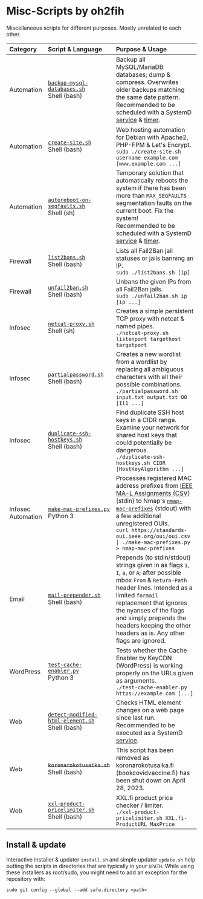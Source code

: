 # Misc-Scripts by oh2fih

Miscellaneous scripts for different purposes. Mostly unrelated to each other.

| Category | Script & Language | Purpose & Usage |
|:---|:---|:---|
| Automation | [`backup-mysql-databases.sh`](sbin/backup-mysql-databases.sh) <br> Shell (bash) | Backup all MySQL/MariaDB databases; dump & compress. Overwrites older backups matching the same date pattern. Recommended to be scheduled with a SystemD [service](systemd/backup-mysql-databases.service.example) & [timer](systemd/backup-mysql-databases.timer.example).<br> |
| Automation | [`create-site.sh`](sbin/create-site.sh) <br> Shell (bash) | Web hosting automation for Debian with Apache2, PHP-FPM & Let's Encrypt. <br> `sudo ./create-site.sh username example.com [www.example.com ...]` |
| Automation | [`autoreboot-on-segfaults.sh`](sbin/autoreboot-on-segfaults.sh) <br> Shell (sh) | Temporary solution that automatically reboots the system if there has been more than `MAX_SEGFAULTS` segmentation faults on the current boot. Fix the system! <br> Recommended to be scheduled with a SystemD [service](systemd/autoreboot-on-segfaults.service.example) & [timer](systemd/autoreboot-on-segfaults.service.example).<br> |
| Firewall | [`list2bans.sh`](sbin/list2bans.sh) <br> Shell (bash) | Lists all Fail2Ban jail statuses or jails banning an IP. <br> `sudo ./list2bans.sh [ip]` |
| Firewall | [`unfail2ban.sh`](sbin/unfail2ban.sh) <br> Shell (bash) | Unbans the given IPs from all Fail2Ban jails. <br> `sudo ./unfail2ban.sh ip [ip ...]` |
| Infosec | [`netcat-proxy.sh`](bin/netcat-proxy.sh) <br> Shell (sh) | Creates a simple persistent TCP proxy with netcat & named pipes. <br> `./netcat-proxy.sh listenport targethost targetport` |
| Infosec | [`partialpassword.sh`](bin/partialpassword.sh) <br> Shell (bash) | Creates a new wordlist from a wordlist by replacing all ambiguous characters with all their possible combinations. <br> `./partialpassword.sh input.txt output.txt O0 [Il1 ...]` |
| Infosec | [`duplicate-ssh-hostkeys.sh`](bin/duplicate-ssh-hostkeys.sh) <br> Shell (bash) | Find duplicate SSH host keys in a CIDR range. Examine your network for shared host keys that could potentially be dangerous.<br> `./duplicate-ssh-hostkeys.sh CIDR [HostKeyAlgorithm ...]` |
| Infosec <br> Automation | [`make-mac-prefixes.py`](bin/make-mac-prefixes.py) <br> Python 3 | Processes registered MAC address prefixes from [IEEE MA-L Assignments (CSV)](https://standards.ieee.org/products-programs/regauth/) (stdin) to Nmap's [`nmap-mac-prefixes`](https://github.com/nmap/nmap/blob/master/nmap-mac-prefixes)  (stdout) with a few additional unregistered OUIs.<br> `curl https://standards-oui.ieee.org/oui/oui.csv \| ./make-mac-prefixes.py > nmap-mac-prefixes` |
| Email | [`mail-prepender.sh`](bin/`mail-prepender.sh) <br> Shell (bash) | Prepends (to stdin/stdout) strings given in as flags `i`, `I`, `a`, or `A`; after possible mbox `From` & `Return-Path` header lines. Intended as a limited `formail` replacement that ignores the nyanses of the flags and simply prepends the headers keeping the other headers as is. Any other flags are ignored. |
| WordPress | [`test-cache-enabler.py`](bin/test-cache-enabler.py) <br> Python 3 | Tests whether the Cache Enabler by KeyCDN (WordPress) is working properly on the URLs given as arguments. <br> `./test-cache-enabler.py https://example.com [...]` |
| Web | [`detect-modified-html-element.sh`](bin/detect-modified-html-element.sh) <br> Shell (bash) | Checks HTML element changes on a web page since last run. <br> Recommended to be executed as a SystemD [service](systemd/detect-modified-html-element.service.example). |
| Web | <del>`koronarokotusaika.sh`</del> <br> Shell (bash) | This script has been removed as koronarokotusaika.fi (bookcovidvaccine.fi) has been shut down on April 28, 2023. |
| Web | [`xxl-product-pricelimiter.sh`](bin/xxl-product-pricelimiter.sh) <br> Shell (bash) | XXL.fi product price checker / limiter. <br> `./xxl-product-pricelimiter.sh XXL.fi-ProductURL MaxPrice` |

## Install & update

Interactive installer & updater `install.sh` and simple updater `update.sh` help putting the scripts in directories that are typically in your `$PATH`. While using these installers as root/sudo, you might need to add an exception for the repository with:

```
sudo git config --global --add safe.directory <path>
```
